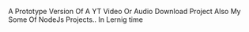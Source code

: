 A Prototype Version Of A YT Video Or Audio Download Project Also My Some Of NodeJs Projects.. In Lernig time
